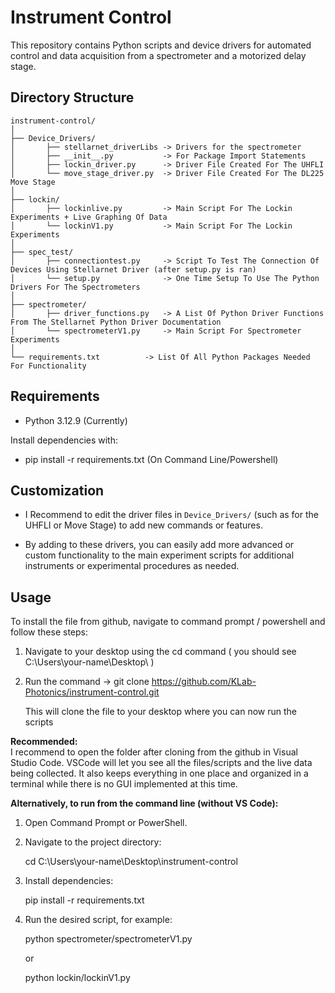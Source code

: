 # Instrument Control

This repository contains Python scripts and device drivers for automated control and data acquisition from a spectrometer and a motorized delay stage.

## Directory Structure

    instrument-control/
    │
    ├── Device_Drivers/
    │       ├── stellarnet_driverLibs -> Drivers for the spectrometer
    │       ├── __init__.py           -> For Package Import Statements
    │       ├── lockin_driver.py      -> Driver File Created For The UHFLI
    │       └── move_stage_driver.py  -> Driver File Created For The DL225 Move Stage
    │
    ├── lockin/
    │       ├── lockinlive.py         -> Main Script For The Lockin Experiments + Live Graphing Of Data
    │       └── lockinV1.py           -> Main Script For The Lockin Experiments
    │
    ├── spec_test/
    │       ├── connectiontest.py     -> Script To Test The Connection Of Devices Using Stellarnet Driver (after setup.py is ran)
    │       └── setup.py              -> One Time Setup To Use The Python Drivers For The Spectrometers
    │
    ├── spectrometer/
    │       ├── driver_functions.py   -> A List Of Python Driver Functions From The Stellarnet Python Driver Documentation
    │       └── spectrometerV1.py     -> Main Script For Spectrometer Experiments
    │
    └── requirements.txt          -> List Of All Python Packages Needed For Functionality


## Requirements

- Python 3.12.9 (Currently)

Install dependencies with:

- pip install -r requirements.txt (On Command Line/Powershell)

## Customization

- I Recommend to edit the driver files in `Device_Drivers/` (such as for the UHFLI or Move Stage) to add new commands or features.

- By adding to these drivers, you can easily add more advanced or custom functionality to the main experiment scripts for additional instruments or experimental procedures as needed.

## Usage

To install the file from github, navigate to command prompt / powershell and follow these steps:

1. Navigate to your desktop using the cd command  ( you should see C:\Users\your-name\Desktop\ )

2. Run the command -> git clone https://github.com/KLab-Photonics/instrument-control.git
    
    This will clone the file to your desktop where you can now run the scripts

**Recommended:**  
I recommend to open the folder after cloning from the github in Visual Studio Code.
VSCode will let you see all the files/scripts and the live data being collected.
It also keeps everything in one place and organized in a terminal while there is no GUI implemented at this time.

**Alternatively, to run from the command line (without VS Code):**

1. Open Command Prompt or PowerShell.


2. Navigate to the project directory:
   
   cd C:\Users\your-name\Desktop\instrument-control
   

3. Install dependencies:
   
   pip install -r requirements.txt
   

4. Run the desired script, for example:
   
   python spectrometer/spectrometerV1.py
   
   or
   
   python lockin/lockinV1.py
   

